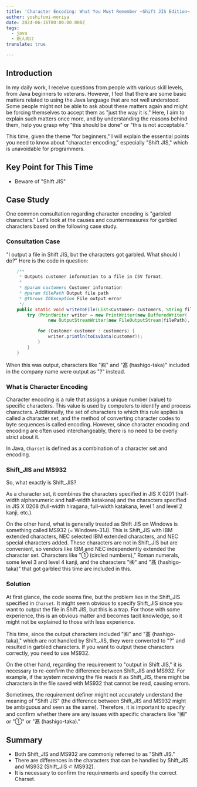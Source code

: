 ```yaml
---
title: 'Character Encoding: What You Must Remember ~Shift JIS Edition~'
author: yoshifumi-moriya
date: 2024-06-16T00:00:00.000Z
tags:
  - java
  - 新人向け
translate: true

---
```





## Introduction

In my daily work, I receive questions from people with various skill levels, from Java beginners to veterans. However, I feel that there are some basic matters related to using the Java language that are not well understood. Some people might not be able to ask about these matters again and might be forcing themselves to accept them as "just the way it is." Here, I aim to explain such matters once more, and by understanding the reasons behind them, help you grasp why "this should be done" or "this is not acceptable."

This time, given the theme "for beginners," I will explain the essential points you need to know about "character encoding," especially "Shift JIS," which is unavoidable for programmers.

## Key Point for This Time

* Beware of "Shift JIS"

## Case Study

One common consultation regarding character encoding is "garbled characters." Let's look at the causes and countermeasures for garbled characters based on the following case study.

### Consultation Case

"I output a file in Shift JIS, but the characters got garbled. What should I do?" Here is the code in question:

```java
    /**
     * Outputs customer information to a file in CSV format.
     * 
     * @param customers Customer information
     * @param filePath Output file path
     * @throws IOException File output error
     */
    public static void writeToFile(List<Customer> customers, String filePath) throws IOException {
        try (PrintWriter writer = new PrintWriter(new BufferedWriter(
                new OutputStreamWriter(new FileOutputStream(filePath), Charset.forName("Shift_JIS"))))) {

            for (Customer customer : customers) {
                writer.println(toCsvData(customer));
            }
        }
    }
```

When this was output, characters like "㈱" and "髙 (hashigo-taka)" included in the company name were output as "?" instead.

### What is Character Encoding

Character encoding is a rule that assigns a unique number (value) to specific characters. This value is used by computers to identify and process characters. Additionally, the set of characters to which this rule applies is called a character set, and the method of converting character codes to byte sequences is called encoding. However, since character encoding and encoding are often used interchangeably, there is no need to be overly strict about it.

In Java, `Charset` is defined as a combination of a character set and encoding.

### Shift_JIS and MS932

So, what exactly is Shift_JIS?

As a character set, it combines the characters specified in JIS X 0201 (half-width alphanumeric and half-width katakana) and the characters specified in JIS X 0208 (full-width hiragana, full-width katakana, level 1 and level 2 kanji, etc.).

On the other hand, what is generally treated as Shift JIS on Windows is something called MS932 (= Windows-31J). This is Shift_JIS with IBM extended characters, NEC selected IBM extended characters, and NEC special characters added. These characters are not in Shift_JIS but are convenient, so vendors like IBM and NEC independently extended the character set. Characters like "① (circled numbers)," Roman numerals, some level 3 and level 4 kanji, and the characters "㈱" and "髙 (hashigo-taka)" that got garbled this time are included in this.

### Solution

At first glance, the code seems fine, but the problem lies in the Shift_JIS specified in `Charset`. It might seem obvious to specify Shift_JIS since you want to output the file in Shift JIS, but this is a trap. For those with some experience, this is an obvious matter and becomes tacit knowledge, so it might not be explained to those with less experience.

This time, since the output characters included "㈱" and "髙 (hashigo-taka)," which are not handled by Shift_JIS, they were converted to "?" and resulted in garbled characters. If you want to output these characters correctly, you need to use MS932.

On the other hand, regarding the requirement to "output in Shift JIS," it is necessary to re-confirm the difference between Shift_JIS and MS932. For example, if the system receiving the file reads it as Shift_JIS, there might be characters in the file saved with MS932 that cannot be read, causing errors.

Sometimes, the requirement definer might not accurately understand the meaning of "Shift JIS" (the difference between Shift_JIS and MS932 might be ambiguous and seen as the same). Therefore, it is important to specify and confirm whether there are any issues with specific characters like "㈱" or "①" or "髙 (hashigo-taka)."

## Summary

* Both Shift_JIS and MS932 are commonly referred to as "Shift JIS."
* There are differences in the characters that can be handled by Shift_JIS and MS932 (Shift_JIS ⊂ MS932).
* It is necessary to confirm the requirements and specify the correct Charset.
